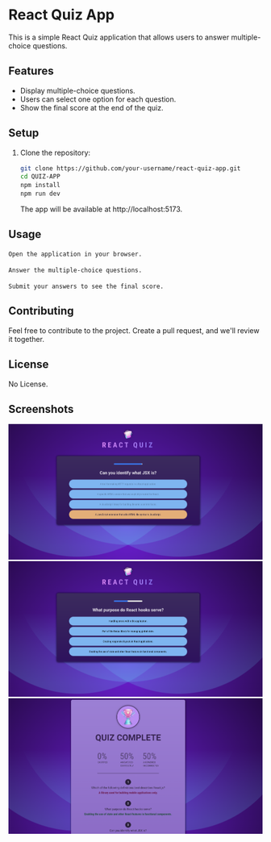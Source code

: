 # React Quiz App

This is a simple React Quiz application that allows users to answer multiple-choice questions.

## Features

- Display multiple-choice questions.
- Users can select one option for each question.
- Show the final score at the end of the quiz.

## Setup

1. Clone the repository:

   ```bash
   git clone https://github.com/your-username/react-quiz-app.git
   cd QUIZ-APP
   npm install
   npm run dev
   ```

   The app will be available at http://localhost:5173.

## Usage
    Open the application in your browser.

    Answer the multiple-choice questions.

    Submit your answers to see the final score.


 ## Contributing

Feel free to contribute to the project. Create a pull request, and we'll review it together.

## License

No License.

## Screenshots
![App Screenshot 1](./img1.png)
![App Screenshot 2](./img2.png)
![App Screenshot 2](./img3.png)




